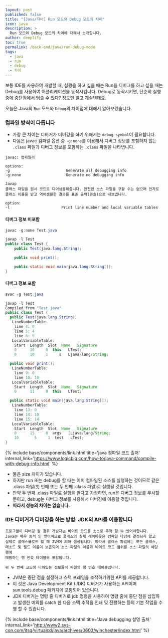 ```yaml
---
layout: post
published: false
title: "[Java/자바] Run 모드와 Debug 모드의 차이"
icon: java
description: >
  Run 모드와 Debug 모드의 차이에 대해서 소개합니다.
author: deeplify
toc: true
permalink: /back-end/java/run-debug-mode
tags:
  - java
  - run
  - debug
  - 차이
---
```


보통 IDE를 사용하여 개발할 때, 실행을 하고 싶을 때는 Run을 디버그를 하고 싶을 때는 Debug를 사용하여 어플리케이션을 동작시킵니다. Debug로 동작시키면, 단순히 실행중에 중단점에서 멈출 수 있다? 정도만 알고 계실텐데요.

오늘은 Java의 `Run` 모드와 `Debug`의 차이점에 대해서 알아보겠습니다.

### 컴파일 방식이 다릅니다

- 가장 큰 차이는 디버거가 디버깅을 하기 위해서는 `debug symbol`이 필요합니다.
- 다음은 javac 컴파일 옵션 중 `-g:none`를 이용해서 디버그 정보를 포함하지 않는 `.class` 파일과 디버그 정보를 포함하는 `.class` 파일을 나타냅니다.

```
javac: 컴파일러

options:
-g                         Generate all debugging info
-g:none                    Generate no debugging info

Javap 
클래스 파일을 원시 코드로 디어샘블해줍니다. 완전한 소스 파일을 구할 수는 없으며 인자로 클래스 이름을 받고 역어셈블한 결과를 표준 출력(콘솔)으로 내보냅니다.

option: 
-l                       Print line number and local variable tables
```

#### 디버그 정보 미포함

```java
javac -g:none Test.java

javap -l Test
public class Test {
    public Test(java.lang.String);

    public void print();

    public static void main(java.lang.String[]);
}

```

#### 디버그 정보 포함

```java
avac -g Test.java

javap -l Test
Compiled from "Test.java"
public class Test {
  public Test(java.lang.String);
   LineNumberTable:
    line 4: 0
    line 5: 4
    line 6: 9
   LocalVariableTable:
    Start  Length  Slot  Name   Signature
    0      10     0  this   LTest;
    0      10     1     s   Ljava/lang/String;

  public void print();
   LineNumberTable:
    line 9: 0
    line 10: 10
   LocalVariableTable:
    Start  Length  Slot  Name   Signature
    0      11     0  this   LTest;

  public static void main(java.lang.String[]);
   LineNumberTable:
    line 13: 0
    line 14: 10
    line 15: 14
   LocalVariableTable:
    Start  Length  Slot  Name   Signature
    0      15     0  args   [Ljava/lang/String;
    10       5     1  test   LTest;
}
```

{% include base/components/link.html title='java 컴파일 코드 출처'  internal_link='https://www.logicbig.com/how-to/java-command/compile-with-debug-info.html' %}

- 둘은 size 차이가 있습니다.
- 하지만 run 또는 debug를 할 때는 이미 컴파일된 소스를 실행하는 것이므로 같은 .class 파일(첫 번째 또는 두 번째 .class 파일)로 실행될 것입니다.
- 만약 두 번째 .class 파일로 실행을 한다고 가정하면, run은 디버그 정보를 무시할 뿐이고, debug는 디버그 정보를 사용해서 디버깅에 이용할 것입니다.
- **따라서 성능의 차이는 없습니다.**

### IDE 디버거가 디버깅을 하는 방법: JDK의 API를 이용합니다

```
프로그램이 디버깅 될 경우 개발자는 바이트 코드를 소스로 추적 할 수 있어야합니다. 
Java는 매우 동적 인 언어이므로 클래스의 실제 레이아웃은 컴파일 타임에 결정되지 않고 
실제로 클래스를로드 할 때 JVM에 의해 생성됩니다. 따라서 클래스 파일에는 모든 클래스, 
메소드 및 필드 이름이 보존되며 소스 파일의 이름과 바이트 코드 범위를 소스 파일의 해당 행에 
매핑하는 행 번호 테이블도 포함됩니다.

위 두 번째 코드에 나와있는 정보들이 파일의 행 번호 테이블입니다.
```

- JVM은 중단 점을 설정하고 스택 프레임을 조작하기위한 API를 제공합니다. 
- 이 것은 Java Development Kit (JDK) 디버거가 사용하는 API이며 sun.tools.debug 패키지에 포함되어 있습니다.
- JDK 디버거는 명령 줄 디버거로 jdb 명령을 사용하여 명령 줄에 중단 점을 삽입하고 발생한 예외를 catch 한 다음 스택 추적을 인쇄 및 진행하는 등의 기본 작업을 수행 할 수 있습니다.

{% include base/components/link.html title='Java debugging 설명 출처'  internal_link='http://www2.sys-con.com/itsg/virtualcd/java/archives/0603/winchester/index.html' %}
